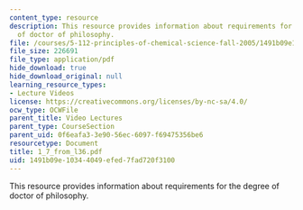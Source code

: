 ```yaml
---
content_type: resource
description: This resource provides information about requirements for the degree
  of doctor of philosophy.
file: /courses/5-112-principles-of-chemical-science-fall-2005/1491b09e10344049efed7fad720f3100_1_7_from_l36.pdf
file_size: 226691
file_type: application/pdf
hide_download: true
hide_download_original: null
learning_resource_types:
- Lecture Videos
license: https://creativecommons.org/licenses/by-nc-sa/4.0/
ocw_type: OCWFile
parent_title: Video Lectures
parent_type: CourseSection
parent_uid: 0f6eafa3-3e90-56ec-6097-f69475356be6
resourcetype: Document
title: 1_7_from_l36.pdf
uid: 1491b09e-1034-4049-efed-7fad720f3100
---
```

This resource provides information about requirements for the degree of doctor of philosophy.
